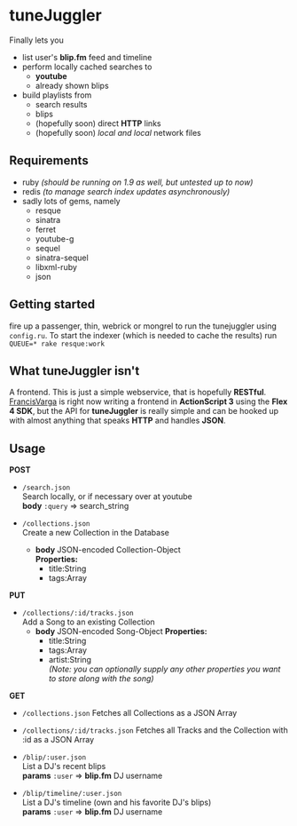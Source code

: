 tuneJuggler
===========

Finally lets you  

* list user's __blip.fm__ feed and timeline  
* perform locally cached searches to 
    * __youtube__
    * already shown blips
* build playlists from 
    * search results
    * blips
    * (hopefully soon) direct **HTTP** links
    * (hopefully soon) _local and local_ network files

Requirements
------------

* ruby _(should be running on 1.9 as well, but untested up to now)_
* redis _(to manage search index updates asynchronously)_
* sadly lots of gems, namely
    * resque
    * sinatra
    * ferret
    * youtube-g
    * sequel
    * sinatra-sequel
    * libxml-ruby
    * json

Getting started
---------------
fire up a passenger, thin, webrick or mongrel to run the tunejuggler using `config.ru`. To start the indexer (which is needed to cache the results) run `QUEUE=* rake resque:work`

What **tuneJuggler** isn't
--------------------------

A frontend. This is just a simple webservice, that is hopefully **RESTful**.  
[FrancisVarga](http://github.com/FrancisVarga) is right now writing a frontend in __ActionScript 3__ using the __Flex 4 SDK__, 
but the API for __tuneJuggler__ is really simple and can be hooked up with almost anything that speaks
__HTTP__ and handles __JSON__. 

Usage
-----

__POST__ 

* `/search.json`  
    Search locally, or if necessary over at youtube  
    __body__ `:query` => search_string

* `/collections.json`  
    Create a new Collection in the Database  
    * __body__ JSON-encoded Collection-Object  
         __Properties:__ 
         * title:String
         * tags:Array  

__PUT__

* `/collections/:id/tracks.json`  
    Add a Song to an existing Collection  
     * __body__ JSON-encoded Song-Object
         __Properties:__
         * title:String
         * tags:Array
         * artist:String  
         _(Note: you can optionally supply any other properties you want to store along with the song)_

__GET__
* `/collections.json`
    Fetches all Collections as a JSON Array

* `/collections/:id/tracks.json`
    Fetches all Tracks and the Collection with :id as a JSON Array

* `/blip/:user.json`  
    List a DJ's recent blips  
    __params__ `:user` => __blip.fm__ DJ username

* `/blip/timeline/:user.json`  
    List a DJ's timeline (own and his favorite DJ's blips)  
    __params__ `:user` => __blip.fm__ DJ username

